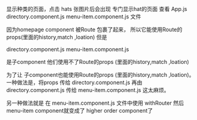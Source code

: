 显示种类的页面，点击 hats 张图片后会出现 专门显示hat的页面
查看
App.js 
directory.component.js
menu-item.component.js
文件



因为homepage component 被Route 包裹了起来，
所以它能使用Route的props(里面的history,match ,loation)
但是

directory.component.js
menu-item.component.js


是子component 他们使用不了Route的props (里面的history,match ,loation)

为了让 子component也能使用Route的props (里面的history,match ,loation)。
一种做法是，将props 传给 directory.component.js
再由directory.component.js 传给 menu-item.component.js 这太麻烦。

另一种做法就是
在 menu-item.component.js 文件中使用 withRouter
然后menu-item component就变成了 higher order component了



